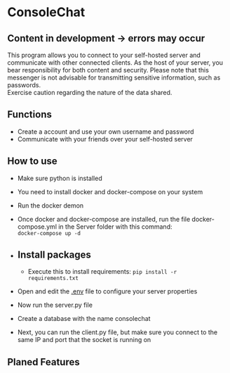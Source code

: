 # ConsoleChat
## Content in development -> errors may occur

This program allows you to connect to your self-hosted server and communicate with other connected clients. As the host of your server, you bear responsibility for both content and security. Please note that this messenger is not advisable for transmitting sensitive information, such as passwords. <br> Exercise caution regarding the nature of the data shared.

## Functions

- Create a account and use your own username and password
- Communicate with your friends over your self-hosted server

## How to use

- Make sure python is installed
- You need to install docker and docker-compose on your system
- Run the docker demon
- Once docker and docker-compose are installed, run the file docker-compose.yml in the Server folder with this command:<br> ```` docker-compose up -d ````
  
-  ## Install packages
    - Execute this to install requirements: ````pip install -r requirements.txt````

- Open and edit the [.env](Server/.env) file to configure your server properties
- Now run the server.py file
- Create a database with the name consolechat
- Next, you can run the client.py file, but make sure you connect to the same IP and port that the socket is running on

## Planed Features

